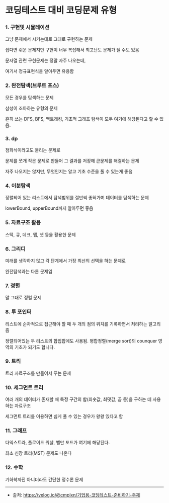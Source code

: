 # 코딩테스트 대비 코딩문제 유형

### 1. 구현및 시뮬레이션

그냥 문제에서 시키는대로 그대로 구현하는 문제

쉽다면 쉬운 문제지만 구현이 너무 복잡해서 최고난도 문제가 될 수도 있음

문자열 관련 구현문제는 정말 자주 나오는데,

여기서 정규표현식을 알아두면 유용함

### 2. 완전탐색(브루트 포스)

모든 경우를 탐색하는 문제

삼성이 조아하는 유형의 문제

흔히 쓰는 DFS, BFS, 백트래킹, 기초적 그래프 탐색이 모두 여기에 해당된다고 할 수 있음.

### 3. dp

점화식이라고도 불리는 문제로

문제를 쪼개 작은 문제로 만들어 그 결과를 저장해 큰문제를 해결하는 문제

자주 나오지는 않지만,  무엇인지는 알고 기초 수준을 풀 수 있는게 좋음

### 4. 이분탐색

정렬되어 있는 리스트에서 탐색범위를 절반씩 좋혀가며 데이터를 탐색하는 문제

lowerBound, upperBound까지 알아두면 좋음

### 5. 자료구조 활용

스택, 큐, 데크, 맵, 셋 등을 활용한 문제

### 6. 그리디

미래를 생각하지 않고 각 단계에서 가장 최선의 선택을 하는 문제로

완전탐색과는 다른 문제임


### 7. 정렬

말 그대로 정렬 문제

### 8. 투 포인터

리스트에 순차적으로 접근해야 할 때 두 개의 점의 위치를 기록하면서 처리하는 알고리즘

정렬되어있는 두 리스트의 합집합에도 사용됨. 병합정렬(merge sort)의 counquer 영역의 기초가 되기도 합니다.

### 9. 트리

트리 자료구조를 만들어서 푸는 문제

### 10. 세그먼트 트리

여러 개의 데이터가 존재할 때 특정 구간의 합(최솟값, 최댓값, 곱 등)을 구하는 데 사용하는 자료구조

세그먼트 트리를 이용하면 쉽게 풀 수 있는 경우가 왕왕 있다고 함

### 11. 그래프

다익스트라, 플로이드 워샬, 벨만 포드가 여기에 해당된다.

최소 신장 트리(MST) 문제도 나온다


### 12. 수학

기하학까진 아니더라도 간단한 정수론 문제




---

- 출처: https://velog.io/@cmplxn/기업용-코딩테스트-준비하기-주제
